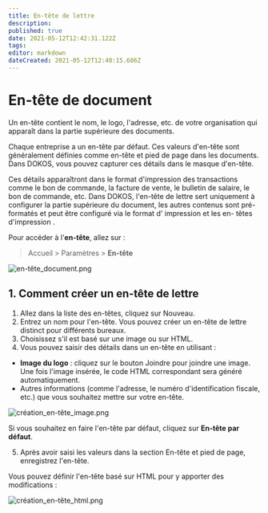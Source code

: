 ```yaml
---
title: En-tête de lettre
description: 
published: true
date: 2021-05-12T12:42:31.122Z
tags: 
editor: markdown
dateCreated: 2021-05-12T12:40:15.686Z
---
```


# En-tête de document

Un en-tête contient le nom, le logo, l'adresse, etc. de votre organisation qui apparaît dans la partie supérieure des documents.

Chaque entreprise a un en-tête par défaut. Ces valeurs d'en-tête sont généralement définies comme en-tête et pied de page dans les documents. Dans DOKOS, vous pouvez capturer ces détails dans le masque d'en-tête.

Ces détails apparaîtront dans le format d'impression des transactions comme le bon de commande, la facture de vente, le bulletin de salaire, le bon de commande, etc. Dans DOKOS, l'en-tête de lettre sert uniquement à configurer la partie supérieure du document, les autres contenus sont pré-formatés et peut être configuré via le format d' impression et les en- têtes d'impression .

Pour accéder à l'**en-tête**, allez sur :

> Accueil > Paramètres > **En-tête**

![en-tête_document.png](/setup/print/en-tête_document.png)

## 1. Comment créer un en-tête de lettre 
1. Allez dans la liste des en-têtes, cliquez sur Nouveau.
2. Entrez un nom pour l'en-tête. Vous pouvez créer un en-tête de lettre distinct pour différents bureaux.
3. Choisissez s'il est basé sur une image ou sur HTML.
4. Vous pouvez saisir des détails dans un en-tête en utilisant :

- **Image du logo** : cliquez sur le bouton Joindre pour joindre une image. Une fois l'image insérée, le code HTML correspondant sera généré automatiquement.
- Autres informations (comme l'adresse, le numéro d'identification fiscale, etc.) que vous souhaitez mettre sur votre en-tête.

![création_en-tête_image.png](/setup/print/création_en-tête_image.png)

Si vous souhaitez en faire l'en-tête par défaut, cliquez sur **En-tête par défaut**.

5. Après avoir saisi les valeurs dans la section En-tête et pied de page, enregistrez l'en-tête.

Vous pouvez définir l'en-tête basé sur HTML pour y apporter des modifications :

![création_en-tête_html.png](/setup/print/création_en-tête_html.png)